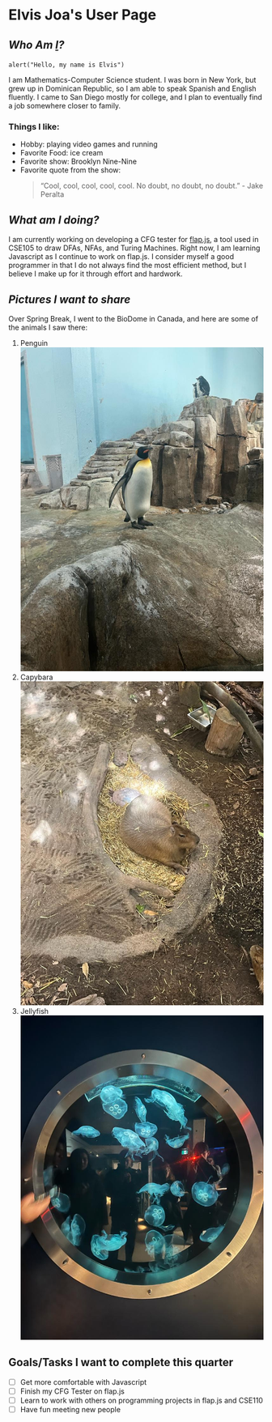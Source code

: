 # **Elvis Joa's User Page**
## *Who Am [I](Me.jpg)?*
`alert("Hello, my name is Elvis")`

I am Mathematics-Computer Science student. I was born in New York, but grew up in Dominican Republic, so I am able to speak Spanish and English fluently. I came to San Diego mostly for college, and I plan to eventually find a job somewhere closer to family.
### Things I like:
* Hobby: playing video games and running
* Favorite Food: ice cream
* Favorite show: Brooklyn Nine-Nine
* Favorite quote from the show: 
   >“Cool, cool, cool, cool, cool. No doubt, no doubt, no doubt.” - Jake Peralta

## *What am I doing?*
 I am currently working on developing a CFG tester for [flap.js](https://flapjs.web.app/#), a tool used in CSE105 to draw DFAs, NFAs, and Turing Machines. Right now, I am learning Javascript as I continue to work on flap.js. I consider myself a good programmer in that I do not always find the most efficient method, but I believe I make up for it through effort and hardwork.

 ## *Pictures I want to share*
 Over Spring Break, I went to the BioDome in Canada, and here are some of the animals I saw there:
1. Penguin
![P](Penguin.jpg)
2. Capybara
![C](Capybara.jpg)
3. Jellyfish
![J](Jellyfish.jpg)


## **Goals/Tasks I want to complete this quarter**
- [ ] Get more comfortable with Javascript
- [ ] Finish my CFG Tester on flap.js
- [ ] Learn to work with others on programming projects in flap.js and CSE110
- [ ] Have fun meeting new people
